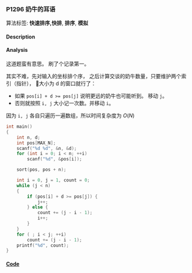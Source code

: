 ### P1296 奶牛的耳语

算法标签: **快速排序,快排**, **排序**, **模拟**


#### Description

#### Analysis

这道题蛮有意思。 刷了个记录第一。

其实不难，先对输入的坐标排个序， 之后计算交谈的奶牛数量，只要维护两个索引（指针）， 大小为 d 的窗口就行了：

- 如果 `pos[i] + d >= pos[j]` 说明更远的奶牛也可能听到。 移动 `j`。
- 否则就按照 `i, j` 大小记一次数。并移动 `i`。

因为 `i, j` 各自只遍历一遍数组，所以时间复杂度为 $O(N)$

```cpp
int main()
{
    int n, d;
    int pos[MAX_N];
    scanf("%d %d", &n, &d);
    for (int i = 0; i < n; ++i)
        scanf("%d", &pos[i]);

    sort(pos, pos + n);

    int i = 0, j = 1, count = 0;
    while (j < n)
    {
        if (pos[i] + d >= pos[j]) {
            j++;
        } else {
            count += (j - i - 1);
            i++;
        }
    }
    for ( ; i < j; ++i)
        count += (j - i - 1);
    printf("%d", count);
}
```

#### [Code](../cpp/p1296.cpp)
